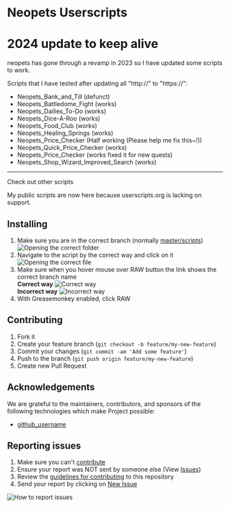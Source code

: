 # Neopets Userscripts

# 2024 update to keep alive

neopets has gone through a revamp in 2023 so I have updated some scripts to work.

Scripts that I have tested after updating all "http://" to "https://":

- Neopets_Bank_and_Till (defunct)
- Neopets_Battledome_Fight (works)
- Neopets_Dailies_To-Do (works)
- Neopets_Dice-A-Roo (works)
- Neopets_Food_Club (works)
- Neopets_Healing_Springs (works)
- Neopets_Price_Checker (Half working (Please help me fix this~!))
- Neopets_Quick_Price_Checker (works)
- Neopets_Price_Checker (works fixed it for new quests)
- Neopets_Shop_Wizard_Improved_Search (works)

---

Check out other scripts

My public scripts are now here because userscripts.org is lacking on support.

## Installing

1. Make sure you are in the correct branch (normally [master/scripts](scripts))
   ![Opening the correct folder](resources/image/readme_installing-0.png)
2. Navigate to the script by the correct way and click on it
   ![Opening the correct file](resources/image/readme_installing-1.png)
3. Make sure when you hover mouse over RAW button the link shows the correct branch name
   <br />**Correct way**
   ![Correct way](resources/image/readme_installing-2.png)
   <br />**Incorrect way**
   ![Incorrect way](resources/image/readme_installing-2b.png)
4. With Greasemonkey enabled, click RAW

## Contributing

1. Fork it
2. Create your feature branch (`git checkout -b feature/my-new-feature`)
3. Commit your changes (`git commit -am 'Add some feature'`)
4. Push to the branch (`git push origin feature/my-new-feature`)
5. Create new Pull Request

## Acknowledgements

We are grateful to the maintainers, contributors, and sponsors of the following technologies which make Project possible:

- [github_username](https://github.com/github_username)

## Reporting issues

1. Make sure you can't [contribute](#contributing)
2. Ensure your report was NOT sent by someone else (View [Issues](../../issues))
3. Review the [guidelines for contributing](CONTRIBUTING.md) to this repository
4. Send your report by clicking on [New Issue](../../issues/new)

![How to report issues](resources/image/readme_reporting_issues.png)
